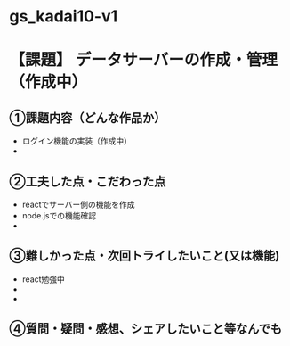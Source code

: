 # gs_kadai10-v1
# 【課題】 データサーバーの作成・管理（作成中）

## ①課題内容（どんな作品か）
- ログイン機能の実装（作成中）
- 

## ②工夫した点・こだわった点
- reactでサーバー側の機能を作成
- node.jsでの機能確認
- 

## ③難しかった点・次回トライしたいこと(又は機能)
- react勉強中
- 
- 

## ④質問・疑問・感想、シェアしたいこと等なんでも
<!-- - [疑問]
- [感想]
- [tips]
- [参考記事] -->
